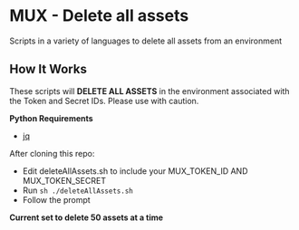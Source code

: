 # MUX - Delete all assets
Scripts in a variety of languages to delete all assets from an environment

## How It Works

These scripts will **DELETE ALL ASSETS** in the environment associated with the Token and Secret IDs. Please use with caution. 

**Python Requirements**
* [jq](https://stedolan.github.io/jq/download/)

After cloning this repo:
* Edit deleteAllAssets.sh to include your MUX_TOKEN_ID AND MUX_TOKEN_SECRET
* Run ```sh ./deleteAllAssets.sh```
* Follow the prompt

**Current set to delete 50 assets at a time**


